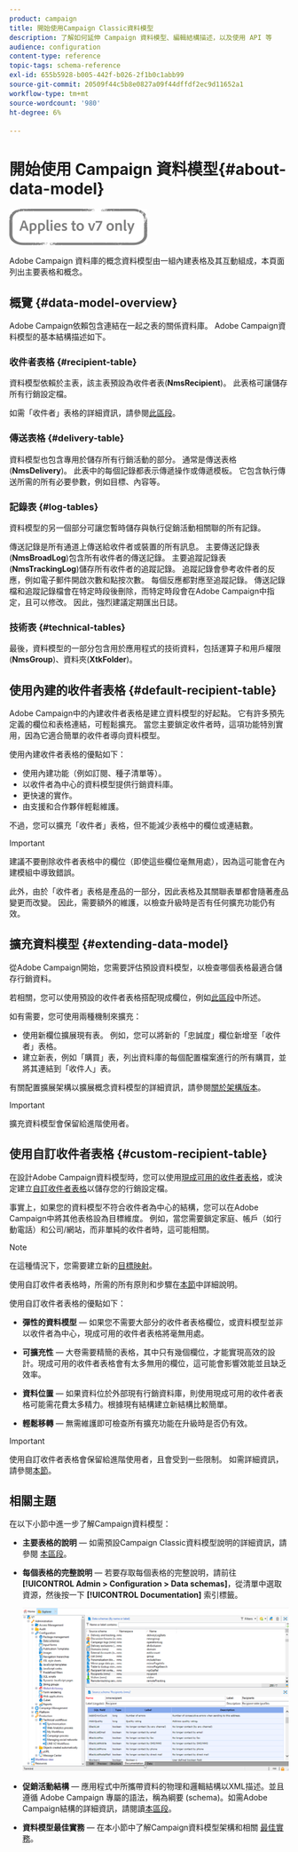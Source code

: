 ```yaml
---
product: campaign
title: 開始使用Campaign Classic資料模型
description: 了解如何延伸 Campaign 資料模型、編輯結構描述，以及使用 API 等
audience: configuration
content-type: reference
topic-tags: schema-reference
exl-id: 655b5928-b005-442f-b026-2f1b0c1abb99
source-git-commit: 20509f44c5b8e0827a09f44dffdf2ec9d11652a1
workflow-type: tm+mt
source-wordcount: '980'
ht-degree: 6%

---
```


# 開始使用 Campaign 資料模型{#about-data-model}

![](../../assets/v7-only.svg)

Adobe Campaign 資料庫的概念資料模型由一組內建表格及其互動組成，本頁面列出主要表格和概念。

## 概覽 {#data-model-overview}

Adobe Campaign依賴包含連結在一起之表的關係資料庫。 Adobe Campaign資料模型的基本結構描述如下。

### 收件者表格 {#recipient-table}

資料模型依賴於主表，該主表預設為收件者表(**NmsRecipient**)。 此表格可讓儲存所有行銷設定檔。

如需「收件者」表格的詳細資訊，請參閱[此區段](#default-recipient-table)。

### 傳送表格 {#delivery-table}

資料模型也包含專用於儲存所有行銷活動的部分。 通常是傳送表格(**NmsDelivery**)。 此表中的每個記錄都表示傳遞操作或傳遞模板。 它包含執行傳送所需的所有必要參數，例如目標、內容等。

### 記錄表 {#log-tables}

資料模型的另一個部分可讓您暫時儲存與執行促銷活動相關聯的所有記錄。

傳送記錄是所有通道上傳送給收件者或裝置的所有訊息。 主要傳送記錄表(**NmsBroadLog**)包含所有收件者的傳送記錄。
主要追蹤記錄表(**NmsTrackingLog**)儲存所有收件者的追蹤記錄。 追蹤記錄會參考收件者的反應，例如電子郵件開啟次數和點按次數。 每個反應都對應至追蹤記錄。
傳送記錄檔和追蹤記錄檔會在特定時段後刪除，而特定時段會在Adobe Campaign中指定，且可以修改。 因此，強烈建議定期匯出日誌。

### 技術表 {#technical-tables}

最後，資料模型的一部分包含用於應用程式的技術資料，包括運算子和用戶權限(**NmsGroup**)、資料夾(**XtkFolder**)。

## 使用內建的收件者表格 {#default-recipient-table}

Adobe Campaign中的內建收件者表格是建立資料模型的好起點。 它有許多預先定義的欄位和表格連結，可輕鬆擴充。 當您主要鎖定收件者時，這項功能特別實用，因為它適合簡單的收件者導向資料模型。

使用內建收件者表格的優點如下：

* 使用內建功能（例如訂閱、種子清單等）。
* 以收件者為中心的資料模型提供行銷資料庫。
* 更快速的實作。
* 由支援和合作夥伴輕鬆維護。

不過，您可以擴充「收件者」表格，但不能減少表格中的欄位或連結數。

>[!IMPORTANT]
>
>建議不要刪除收件者表格中的欄位（即使這些欄位毫無用處），因為這可能會在內建模組中導致錯誤。

此外，由於「收件者」表格是產品的一部分，因此表格及其關聯表單都會隨著產品變更而改變。 因此，需要額外的維護，以檢查升級時是否有任何擴充功能仍有效。

## 擴充資料模型 {#extending-data-model}

從Adobe Campaign開始，您需要評估預設資料模型，以檢查哪個表格最適合儲存行銷資料。

若相關，您可以使用預設的收件者表格搭配現成欄位，例如[此區段](#default-recipient-table)中所述。

如有需要，您可使用兩種機制來擴充：

* 使用新欄位擴展現有表。 例如，您可以將新的「忠誠度」欄位新增至「收件者」表格。
* 建立新表，例如「購買」表，列出資料庫的每個配置檔案進行的所有購買，並將其連結到「收件人」表。

有關配置擴展架構以擴展概念資料模型的詳細資訊，請參閱[關於架構版本](../../configuration/using/about-schema-edition.md)。

>[!IMPORTANT]
>
>擴充資料模型會保留給進階使用者。

## 使用自訂收件者表格 {#custom-recipient-table}

在設計Adobe Campaign資料模型時，您可以使用[現成可用的收件者表格](#default-recipient-table)，或決定建立[自訂收件者表格](../../configuration/using/about-custom-recipient-table.md)以儲存您的行銷設定檔。

事實上，如果您的資料模型不符合收件者為中心的結構，您可以在Adobe Campaign中將其他表格設為目標維度。 例如，當您需要鎖定家庭、帳戶（如行動電話）和公司/網站，而非單純的收件者時，這可能相關。

>[!NOTE]
>
>在這種情況下，您需要建立新的[目標映射](../../configuration/using/target-mapping.md)。

使用自訂收件者表格時，所需的所有原則和步驟在[本節](../../configuration/using/about-custom-recipient-table.md)中詳細說明。

使用自訂收件者表格的優點如下：

* **彈性的資料模型**  — 如果您不需要大部分的收件者表格欄位，或資料模型並非以收件者為中心，現成可用的收件者表格將毫無用處。

* **可擴充性**  — 大卷需要精簡的表格，其中只有幾個欄位，才能實現高效的設計。現成可用的收件者表格會有太多無用的欄位，這可能會影響效能並且缺乏效率。

* **資料位置**  — 如果資料位於外部現有行銷資料庫，則使用現成可用的收件者表格可能需花費太多精力。根據現有結構建立新結構比較簡單。

* **輕鬆移轉**  — 無需維護即可檢查所有擴充功能在升級時是否仍有效。

>[!IMPORTANT]
>
>使用自訂收件者表格會保留給進階使用者，且會受到一些限制。 如需詳細資訊，請參閱[本節](../../configuration/using/about-custom-recipient-table.md)。

## 相關主題

在以下小節中進一步了解Campaign資料模型：

* **主要表格的說明**  — 如需預設Campaign Classic資料模型說明的詳細資訊，請參閱 [本區段](../../configuration/using/data-model-description.md)。

* **每個表格的完整說明**  — 若要存取每個表格的完整說明，請前往 **[!UICONTROL Admin > Configuration > Data schemas]**，從清單中選取資源，然後按一下 **[!UICONTROL Documentation]** 索引標籤。

   ![](assets/data-model_documentation-tab.png)


* **促銷活動結構**  — 應用程式中所攜帶資料的物理和邏輯結構以XML描述。並且遵循 Adobe Campaign 專屬的語法，稱為綱要 (schema)。如需Adobe Campaign結構的詳細資訊，請閱讀[本區段](../../configuration/using/about-schema-reference.md)。

* **資料模型最佳實務**  — 在本小節中了解Campaign資料模型架構和相關 [最佳實務](../../configuration/using/data-model-best-practices.md#data-model-architecture)。
